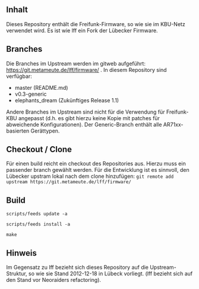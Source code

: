 ## Inhalt
Dieses Repository enthält die Freifunk-Firmware, so wie sie im KBU-Netz verwendet wird. Es ist wie lff ein Fork der Lübecker Firmware.

## Branches
Die Branches im Upstream werden im gitweb aufgeführt: https://git.metameute.de/lff/firmware/ . In diesem Repository sind verfügbar:
+ master (README.md)
+ v0.3-generic
+ elephants_dream (Zukünftiges Release 1.1)
 
Andere Branches im Upstream sind nicht für die Verwendung für Freifunk-KBU angepasst (d.h. es gibt hierzu keine Kopie mit patches für abweichende Konfigurationen).
Der Generic-Branch enthält alle AR71xx-basierten Gerättypen.

## Checkout / Clone
Für einen build reicht ein checkout des Repositories aus. Hierzu muss ein passender branch gewählt werden.
Für die Entwicklung ist es sinnvoll, den Lübecker upstram lokal nach dem clone hinzufügen:
`git remote add upstream https://git.metameute.de/lff/firmware/`


## Build
`scripts/feeds update -a`

`scripts/feeds install -a`

`make` 


## Hinweis
Im Gegensatz zu lff bezieht sich dieses Repository auf die Upstream-Struktur, so wie sie Stand 2012-12-18 in Lübeck vorliegt. (lff bezieht sich auf den Stand vor Neoraiders refactoring).

